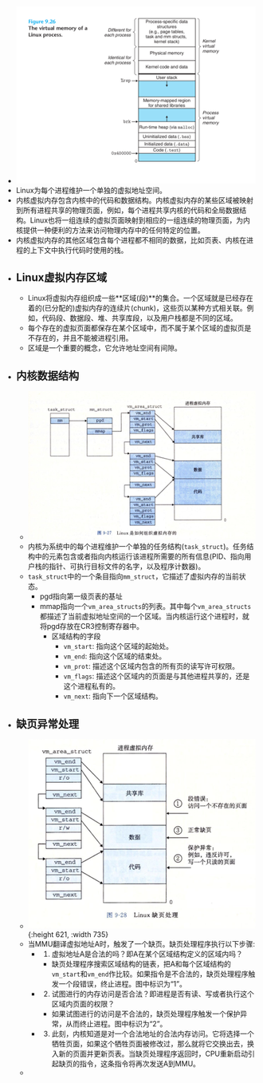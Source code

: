 - ![image.png](../assets/image_1661218331194_0.png)
- Linux为每个进程维护一个单独的虚拟地址空间。
- 内核虚拟内存包含内核中的代码和数据结构。内核虚拟内存的某些区域被映射到所有进程共享的物理页面，例如，每个进程共享内核的代码和全局数据结构。Linux也将一组连续的虚拟页面映射到相应的一组连续的物理页面，为内核提供一种便利的方法来访问物理内存中的任何特定的位置。
- 内核虚拟内存的其他区域包含每个进程都不相同的数据，比如页表、内核在进程的上下文中执行代码时使用的栈。
- ## Linux虚拟内存区域
	- Linux将虚拟内存组织成一些**区域(段)**的集合。一个区域就是已经存在着的(已分配的)虚拟内存的连续片(chunk)，这些页以某种方式相关联。例如，代码段、数据段、堆、共享库段，以及用户栈都是不同的区域。
	- 每个存在的虚拟页面都保存在某个区域中，而不属于某个区域的虚拟页是不存在的，并且不能被进程引用。
	- 区域是一个重要的概念，它允许地址空间有间隙。
- ## 内核数据结构
	- ![image.png](../assets/image_1661220137831_0.png)
	- 内核为系统中的每个进程维护一个单独的任务结构(`task_struct`)。任务结构中的元素包含或者指向内核运行该进程所需要的所有信息(PID、指向用户栈的指针、可执行目标文件的名字，以及程序计数器)。
	- `task_struct`中的一个条目指向`mm_struct`，它描述了虚拟内存的当前状态。
		- pgd指向第一级页表的基址
		- mmap指向一个`vm_area_structs`的列表。其中每个`vm_area_structs`都描述了当前虚拟地址空间的一个区域。当内核运行这个进程时，就将pgd存放在CR3控制寄存器中。
			- 区域结构的字段
				- `vm_start`: 指向这个区域的起始处。
				- `vm_end`: 指向这个区域的结束处。
				- `vm_prot`: 描述这个区域内包含的所有页的读写许可权限。
				- `vm_flags`: 描述这个区域内的页面是与其他进程共享的，还是这个进程私有的。
				- `vm_next`: 指向下一个区域结构。
- ## 缺页异常处理
	- ![image.png](../assets/image_1661227486871_0.png){:height 621, :width 735}
	- 当MMU翻译虚拟地址A时，触发了一个缺页。缺页处理程序执行以下步骤:
		- 1) 虚拟地址A是合法的吗？即A在某个区域结构定义的区域内吗？
			- 缺页处理程序搜索区域结构的链表，把A和每个区域结构的`vm_start`和`vm_end`作比较。如果指令是不合法的，缺页处理程序触发一个段错误，终止进程。图中标识为“1”。
		- 2) 试图进行的内存访问是否合法？即进程是否有读、写或者执行这个区域内页面的权限？
			- 如果试图进行的访问是不合法的，缺页处理程序触发一个保护异常，从而终止进程。图中标识为“2”。
		- 3) 此刻，内核知道是对一个合法地址的合法内存访问。它将选择一个牺牲页面，如果这个牺牲页面被修改过，那么就将它交换出去，换入新的页面并更新页表。当缺页处理程序返回时，CPU重新启动引起缺页的指令，这条指令将再次发送A到MMU。
	-